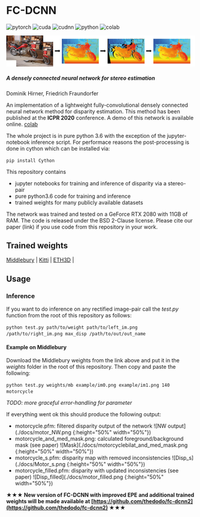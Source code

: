# FC-DCNN 
![pytorch](https://img.shields.io/badge/pytorch-v1.2.0-green.svg?style=plastic)
![cuda](https://img.shields.io/badge/cuda-v10.0-green.svg?style=plastic)
![cudnn](https://img.shields.io/badge/cudnn-v7.4.2-green.svg?style=plastic)
![python](https://img.shields.io/badge/python-v3.6.10-green.svg?style=plastic)
![colab](https://img.shields.io/badge/online-demo-green.svg?style=plastic)

![Teaser image](./docs/Header.png)
##### A densely connected neural network for stereo estimation
Dominik Hirner, Friedrich Fraundorfer

An implementation of a lightweight fully-convolutional densely connected neural network method for disparity estimation.
This method has been published at the **ICPR 2020** conference.
A demo of this network is available online. 
[colab](https://colab.research.google.com/drive/1i5k-YTCsmQC8IIURBh802oKeyZP_ZSHG)

The whole project is in pure python 3.6 with the exception of the jupyter-notebook inference script. For performace reasons the post-processing is done in cython which can be installed via: 

 ```pip install Cython ```

This repository contains

- jupyter notebooks for training and inference of disparity via a stereo-pair
- pure python3.6 code for training and inference
- trained weights for many publicly available datasets

The network was trained and tested on a GeForce RTX 2080 with 11GB of RAM.
The code is released under the BSD 2-Clause license. Please cite our paper (link) if you use code from this repository in your work.

## Trained weights

[Middlebury](https://drive.google.com/file/d/1DiuY47dnM4PUgzDg8SQZyZUyC09pVoDO/view?usp=sharing) |
[Kitti](https://drive.google.com/file/d/1Nce9yJeAs7u8Y1GpbJpgzP_RbLg9S3Rs/view?usp=sharing) |
[ETH3D](https://drive.google.com/file/d/19QxmKWHNgNnjOUFBPnVgGG3r3mkHY1nW/view?usp=sharing) |

## Usage
### Inference 
If you want to do inference on any rectified image-pair call the *test.py* function from the root of this repository as follows: 

 ```python test.py path/to/weight path/to/left_im.png /path/to/right_im.png max_disp /path/to/out/out_name```
#### Example on Middlebury
Download the Middlebury weights from the link above and put it in the *weights* folder in the root of this repository. Then copy and paste the following: 

```python test.py weights/mb example/im0.png example/im1.png 140 motorcycle```

*TODO: more graceful error-handling for parameter*

If everything went ok this should produce the following output: 

- motorcycle.pfm: filtered disparity output of the network
![NW output](./docs/motor_NW.png {:height="50%" width="50%"})
- motorcycle_and_med_mask.png: calculated foreground/background mask (see paper)
![Mask](./docs/motorcyclebilat_and_med_mask.png {:height="50%" width="50%"})
- motorcycle_s.pfm: disparity map with removed inconsistencies
![Disp_s](./docs/Motor_s.png {:height="50%" width="50%"})
- motorcycle_filled.pfm: disparity with updated inconsistencies (see paper)
![Disp_filled](./docs/motor_filled.png {:height="50%" width="50%"})

**&#9733;&#9733;&#9733; New version of FC-DCNN with improved EPE and additional trained weights will be made available at [https://github.com/thedodo/fc-dcnn2](https://github.com/thedodo/fc-dcnn2) &#9733;&#9733;&#9733;**
